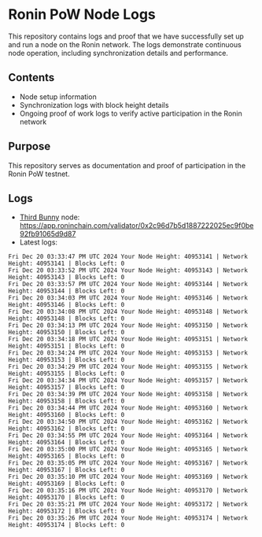 # Ronin PoW Node Logs

This repository contains logs and proof that we have successfully set up and run a node on the Ronin network. The logs demonstrate continuous node operation, including synchronization details and performance.

## Contents

- Node setup information
- Synchronization logs with block height details
- Ongoing proof of work logs to verify active participation in the Ronin network

## Purpose

This repository serves as documentation and proof of participation in the Ronin PoW testnet.

## Logs

- [Third Bunny](https://thirdbunny.xyz/) node: https://app.roninchain.com/validator/0x2c96d7b5d1887222025ec9f0be92fb91065d9d87
- Latest logs:
```
Fri Dec 20 03:33:47 PM UTC 2024 Your Node Height: 40953141 | Network Height: 40953141 | Blocks Left: 0
Fri Dec 20 03:33:52 PM UTC 2024 Your Node Height: 40953143 | Network Height: 40953143 | Blocks Left: 0
Fri Dec 20 03:33:57 PM UTC 2024 Your Node Height: 40953144 | Network Height: 40953144 | Blocks Left: 0
Fri Dec 20 03:34:03 PM UTC 2024 Your Node Height: 40953146 | Network Height: 40953146 | Blocks Left: 0
Fri Dec 20 03:34:08 PM UTC 2024 Your Node Height: 40953148 | Network Height: 40953148 | Blocks Left: 0
Fri Dec 20 03:34:13 PM UTC 2024 Your Node Height: 40953150 | Network Height: 40953150 | Blocks Left: 0
Fri Dec 20 03:34:18 PM UTC 2024 Your Node Height: 40953151 | Network Height: 40953151 | Blocks Left: 0
Fri Dec 20 03:34:24 PM UTC 2024 Your Node Height: 40953153 | Network Height: 40953153 | Blocks Left: 0
Fri Dec 20 03:34:29 PM UTC 2024 Your Node Height: 40953155 | Network Height: 40953155 | Blocks Left: 0
Fri Dec 20 03:34:34 PM UTC 2024 Your Node Height: 40953157 | Network Height: 40953157 | Blocks Left: 0
Fri Dec 20 03:34:39 PM UTC 2024 Your Node Height: 40953158 | Network Height: 40953158 | Blocks Left: 0
Fri Dec 20 03:34:44 PM UTC 2024 Your Node Height: 40953160 | Network Height: 40953160 | Blocks Left: 0
Fri Dec 20 03:34:50 PM UTC 2024 Your Node Height: 40953162 | Network Height: 40953162 | Blocks Left: 0
Fri Dec 20 03:34:55 PM UTC 2024 Your Node Height: 40953164 | Network Height: 40953164 | Blocks Left: 0
Fri Dec 20 03:35:00 PM UTC 2024 Your Node Height: 40953165 | Network Height: 40953165 | Blocks Left: 0
Fri Dec 20 03:35:05 PM UTC 2024 Your Node Height: 40953167 | Network Height: 40953167 | Blocks Left: 0
Fri Dec 20 03:35:10 PM UTC 2024 Your Node Height: 40953169 | Network Height: 40953169 | Blocks Left: 0
Fri Dec 20 03:35:16 PM UTC 2024 Your Node Height: 40953170 | Network Height: 40953170 | Blocks Left: 0
Fri Dec 20 03:35:21 PM UTC 2024 Your Node Height: 40953172 | Network Height: 40953172 | Blocks Left: 0
Fri Dec 20 03:35:26 PM UTC 2024 Your Node Height: 40953174 | Network Height: 40953174 | Blocks Left: 0
```
